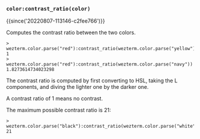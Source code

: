 ### `color:contrast_ratio(color)`

{{since('20220807-113146-c2fee766')}}

Computes the contrast ratio between the two colors.

```
> wezterm.color.parse("red"):contrast_ratio(wezterm.color.parse("yellow"))
1
> wezterm.color.parse("red"):contrast_ratio(wezterm.color.parse("navy"))
1.8273614734023298
```

The contrast ratio is computed by first converting to HSL, taking the
L components, and diving the lighter one by the darker one.

A contrast ratio of 1 means no contrast.

The maximum possible contrast ratio is 21:

```
> wezterm.color.parse("black"):contrast_ratio(wezterm.color.parse("white"))
21
```

